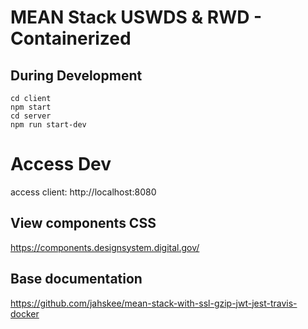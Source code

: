 # MEAN Stack USWDS & RWD - Containerized

## During Development

    cd client
    npm start
    cd server
    npm run start-dev
  
# Access Dev  
  access client: http://localhost:8080
    
## View components CSS
  https://components.designsystem.digital.gov/

## Base documentation
  https://github.com/jahskee/mean-stack-with-ssl-gzip-jwt-jest-travis-docker
